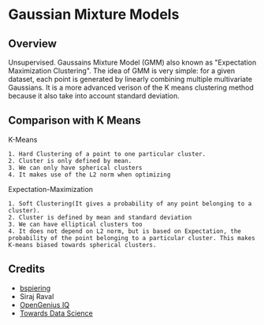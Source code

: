 # Gaussian Mixture Models

## Overview

Unsupervised. Gaussains Mixture Model (GMM) also known as "Expectation Maximization Clustering". The idea of GMM is very simple: for a given dataset,
each point is generated by linearly combining multiple multivariate Gaussians. It is a more advanced verison
of the K means clustering method because it also take into account standard deviation.

## Comparison with K Means

K-Means

    1. Hard Clustering of a point to one particular cluster.
    2. Cluster is only defined by mean.
    3. We can only have spherical clusters
    4. It makes use of the L2 norm when optimizing

Expectation-Maximization

    1. Soft Clustering(It gives a probability of any point belonging to a cluster).
    2. Cluster is defined by mean and standard deviation
    3. We can have elliptical clusters too
    4. It does not depend on L2 norm, but is based on Expectation, the probability of the point belonging to a particular cluster. This makes K-means biased towards spherical clusters.


## Credits

* [bspiering](https://github.com/brianspiering)
* Siraj Raval
* [OpenGenius IQ](https://iq.opengenus.org/expectation-maximization-clustering-algorithm/)
* [Towards Data Science](https://towardsdatascience.com/gaussian-mixture-models-and-expectation-maximization-a-full-explanation-50fa94111ddd)